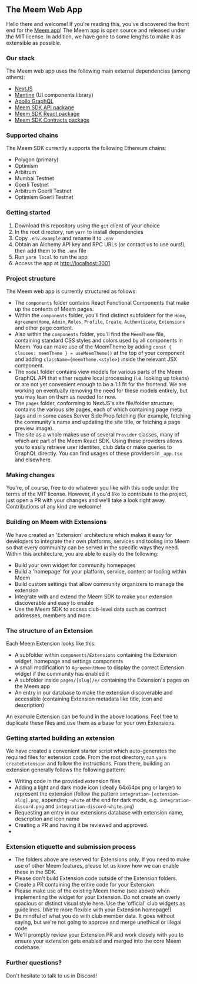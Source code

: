 ## The Meem Web App

Hello there and welcome! If you're reading this, you've discovered the front end for the [Meem app](https://app.meem.wtf)! The Meem app is open source and released under the MIT license. In addition, we have gone to some lengths to make it as extensible as possible.

### Our stack

The Meem web app uses the following main external dependencies (among others):

-   [NextJS](https://nextjs.org/)
-   [Mantine](https://mantine.dev/) (UI components library)
-   [Apollo GraphQL](https://github.com/apollographql/apollo-client)
-   [Meem SDK API package](https://www.npmjs.com/package/@meemproject/api)
-   [Meem SDK React package](https://www.npmjs.com/package/@meemproject/react)
-   [Meem SDK Contracts package](https://www.npmjs.com/package/@meemproject/contracts)

### Supported chains

The Meem SDK currently supports the following Ethereum chains:

-   Polygon (primary)
-   Optimism
-   Arbitrum
-   Mumbai Testnet
-   Goerli Testnet
-   Arbitrum Goerli Testnet
-   Optimism Goerli Testnet

### Getting started

1. Download this repository using the `git` client of your choice
2. In the root directory, run `yarn` to install dependencies
3. Copy `.env.example` and rename it to `.env`
4. Obtain an Alchemy API key and RPC URLs (or contact us to use ours!), then add them to the `.env` file
5. Run `yarn local` to run the app
6. Access the app at [http://localhost:3001](http://localhost:3001)

### Project structure

The Meem web app is currently structured as follows:

-   The `components` folder contains React Functional Components that make up the contents of Meem pages.
-   Within the `components` folder, you'll find distinct subfolders for the `Home`, `AgreementHome`, `Admin`, `Roles`, `Profile`, `Create`, `Authenticate`, `Extensions` and other page content.
-   Also within the `components` folder, you'll find the `MeemTheme` file, containing standard CSS styles and colors used by all components in Meem. You can make use of the MeemTheme by adding `const { classes: meemTheme } = useMeemTheme()` at the top of your component and adding `className={meemTheme.<style>}` inside the relevant JSX component.
-   The `model` folder contains view models for various parts of the Meem GraphQL API that either require local processing (i.e. looking up tokens) or are not yet convenient enough to be a 1:1 fit for the frontend. We are working on eventually removing the need for these models entirely, but you may lean on them as needed for now.
-   The `pages` folder, conforming to NextJS's site file/folder structure, contains the various site pages, each of which containing page meta tags and in some cases Server Side Prop fetching (for example, fetching the community's name and updating the site title, or fetching a page preview image).
-   The site as a whole makes use of several `Provider` classes, many of which are part of the Meem React SDK. Using these providers allows you to easily retrieve user identites, club data or make queries to GraphQL directly. You can find usages of these providers in `_app.tsx` and elsewhere.

### Making changes

You're, of course, free to do whatever you like with this code under the terms of the MIT license. However, if you'd like to contribute to the project, just open a PR with your changes and we'll take a look right away. Contributions of any kind are welcome!

### Building on Meem with Extensions

We have created an 'Extension' architecture which makes it easy for developers to integrate their own platforms, services and tooling into Meem so that every community can be served in the specific ways they need. Within this architecture, you are able to easily do the following:

-   Build your own widget for community homepages
-   Build a 'homepage' for your platform, service, content or tooling within Meem
-   Build custom settings that allow community organizers to manage the extension
-   Integrate with and extend the Meem SDK to make your extension discoverable and easy to enable
-   Use the Meem SDK to access club-level data such as contract addresses, members and more.

### The structure of an Extension

Each Meem Extension looks like this:

-   A subfolder within `components/Extensions` containing the Extension widget, homepage and settings components
-   A small modification to `AgreementHome` to display the correct Extension widget if the community has enabled it
-   A subfolder inside `pages/[slug]/e/` containing the Extension's pages on the Meem app
-   An entry in our database to make the extension discoverable and accessible (containing Extension metadata like title, icon and description)

An example Extension can be found in the above locations. Feel free to duplicate these files and use them as a base for your own Extensions.

### Getting started building an extension

We have created a convenient starter script which auto-generates the required files for extension code. From the root directory, run `yarn createExtension` and follow the instructions. From there, building an extension generally follows the following pattern:

- Writing code in the provided extension files
- Adding a light and dark mode icon (ideally 64x64px png or larger) to represent the extension (follow the pattern `integration-[extension-slug].png`, appending `-white` at the end for dark mode, e.g. `integration-discord.png` and `integration-discord-white.png`)
- Requesting an entry in our extensions database with extension name, description and icon name
- Creating a PR and having it be reviewed and approved.
- 
### Extension etiquette and submission process

-   The folders above are reserved for Extensions only. If you need to make use of other Meem features, please let us know how we can enable these in the SDK.
-   Please don't build Extension code outside of the Extension folders.
-   Create a PR containing the entire code for your Extension.
-   Please make use of the existing Meem theme (see above) when implementing the widget for your Extension. Do not create an overly spacious or distinct visual style here. Use the 'official' club widgets as guidelines. (We're more flexible with your Extension homepage!)
-   Be mindful of what you do with club member data. It goes without saying, but we're not going to approve and merge unethical or illegal code.
-   We'll promptly review your Extension PR and work closely with you to ensure your extension gets enabled and merged into the core Meem codebase.

### Further questions?

Don't hesitate to talk to us in Discord!
